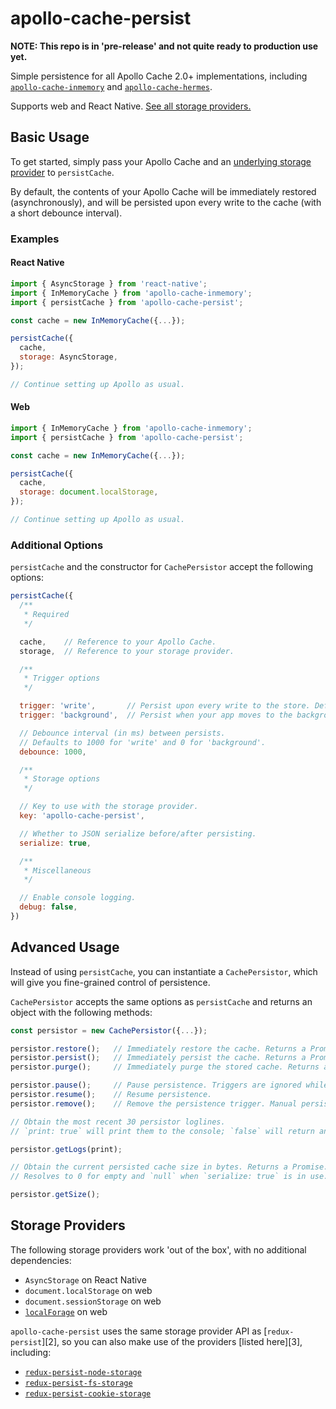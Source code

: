 # apollo-cache-persist

__NOTE: This repo is in 'pre-release' and not quite ready to production use yet.__

Simple persistence for all Apollo Cache 2.0+ implementations, including [`apollo-cache-inmemory`][0] and [`apollo-cache-hermes`][1].

Supports web and React Native. [See all storage providers.](#storage-providers)

[0]: https://github.com/apollographql/apollo-client/tree/master/packages/apollo-cache-inmemory
[1]: https://github.com/convoyinc/apollo-cache-hermes

## Basic Usage

To get started, simply pass your Apollo Cache and an [underlying storage provider](#storage-providers) to `persistCache`.

By default, the contents of your Apollo Cache will be immediately restored (asynchronously), and will be persisted upon every write to the cache (with a short debounce interval).

### Examples

#### React Native

```js
import { AsyncStorage } from 'react-native';
import { InMemoryCache } from 'apollo-cache-inmemory';
import { persistCache } from 'apollo-cache-persist';

const cache = new InMemoryCache({...});

persistCache({
  cache,
  storage: AsyncStorage,
});

// Continue setting up Apollo as usual.
```

#### Web

```js
import { InMemoryCache } from 'apollo-cache-inmemory';
import { persistCache } from 'apollo-cache-persist';

const cache = new InMemoryCache({...});

persistCache({
  cache,
  storage: document.localStorage,
});

// Continue setting up Apollo as usual.
```

### Additional Options

`persistCache` and the constructor for `CachePersistor` accept the following options:

```js
persistCache({
  /**
   * Required
   */

  cache,    // Reference to your Apollo Cache.
  storage,  // Reference to your storage provider.

  /**
   * Trigger options
   */

  trigger: 'write',       // Persist upon every write to the store. Default.
  trigger: 'background',  // Persist when your app moves to the background. React Native only.

  // Debounce interval (in ms) between persists.
  // Defaults to 1000 for 'write' and 0 for 'background'.
  debounce: 1000,

  /**
   * Storage options
   */

  // Key to use with the storage provider.
  key: 'apollo-cache-persist',

  // Whether to JSON serialize before/after persisting.
  serialize: true,

  /**
   * Miscellaneous
   */

  // Enable console logging.
  debug: false,
})
```

## Advanced Usage

Instead of using `persistCache`, you can instantiate a `CachePersistor`, which will give you fine-grained control of persistence.

`CachePersistor` accepts the same options as `persistCache` and returns an object with the following methods:

```js
const persistor = new CachePersistor({...});

persistor.restore();   // Immediately restore the cache. Returns a Promise.
persistor.persist();   // Immediately persist the cache. Returns a Promise.
persistor.purge();     // Immediately purge the stored cache. Returns a Promise.

persistor.pause();     // Pause persistence. Triggers are ignored while paused.
persistor.resume();    // Resume persistence.
persistor.remove();    // Remove the persistence trigger. Manual persistence required after calling this.

// Obtain the most recent 30 persistor loglines.
// `print: true` will print them to the console; `false` will return an array.

persistor.getLogs(print);

// Obtain the current persisted cache size in bytes. Returns a Promise.
// Resolves to 0 for empty and `null` when `serialize: true` is in use.

persistor.getSize();
```

## Storage Providers

The following storage providers work 'out of the box', with no additional dependencies:

* `AsyncStorage` on React Native
* `document.localStorage` on web
* `document.sessionStorage` on web
* [`localForage`](https://github.com/localForage/localForage) on web

`apollo-cache-persist` uses the same storage provider API as [`redux-persist`][2], so you can also make use of the providers [listed here][3], including:

* [`redux-persist-node-storage`](https://github.com/pellejacobs/redux-persist-node-storage)
* [`redux-persist-fs-storage`](https://github.com/leethree/redux-persist-fs-storage)
* [`redux-persist-cookie-storage`](https://github.com/abersager/redux-persist-cookie-storage)
